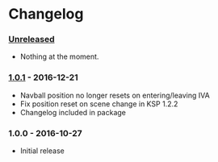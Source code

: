 # Changelog


### [Unreleased]

- Nothing at the moment.

### [1.0.1] - 2016-12-21
- Navball position no longer resets on entering/leaving IVA
- Fix position reset on scene change in KSP 1.2.2
- Changelog included in package

### 1.0.0 - 2016-10-27

- Initial release

[Unreleased]: https://github.com/andrew-vant/dragnav/compare/v1.0.1...HEAD
[1.0.1]: https://github.com/andrew-vant/dragnav/compare/v1.0.0...v1.0.1
